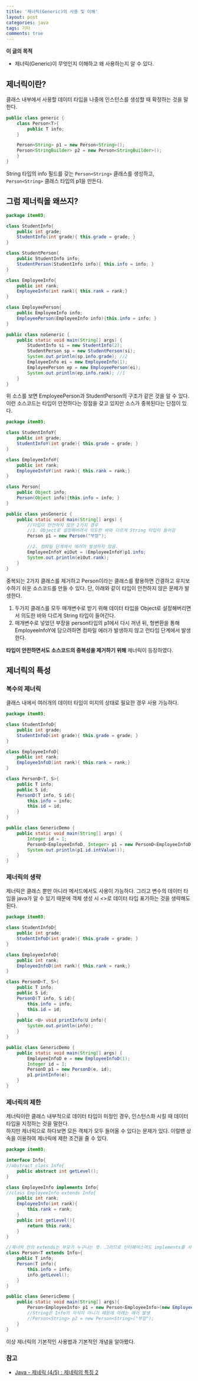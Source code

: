 ```yaml
---
title: '제너릭(Generic)의 사용 및 이해'
layout: post
categories: java
tags: 기타
comments: true
---
```


**이 글의 목적**
- 제너릭(Generic)이 무엇인지 이해하고 왜 사용하는지 알 수 있다.

## 제너릭이란?
클래스 내부에서 사용할 데이터 타입을 나중에 인스턴스를 생성할 때 확정하는 것을 말한다.

```java
public class generic {
    class Person<T>{
        public T info;
    }

    Person<String> p1 = new Person<String>();
    Person<StringBuilder> p2 = new Person<StringBuilder>();
    }
}
```

String 타입의 info 필드를 갖는 `Person<String>` 클래스를 생성하고, `Person<String>` 클래스 타입의 p1을 만든다.

## 그럼 제너릭을 왜쓰지?
```java
package item03;

class StudentInfo{
    public int grade;
    StudentInfo(int grade){ this.grade = grade; }
}

class StudentPerson{
    public StudentInfo info;
    StudentPerson(StudentInfo info){ this.info = info; }
}

class EmployeeInfo{
    public int rank;
    EmployeeInfo(int rank){ this.rank = rank;}
}

class EmployeePerson{
    public EmployeeInfo info;
    EmployeePerson(EmployeeInfo info){this.info = info; }
}

public class noGeneric {
    public static void main(String[] args) {
        StudentInfo si = new StudentInfo(2);
        StudentPerson sp = new StudentPerson(si);
        System.out.println(sp.info.grade); //2
        EmployeeInfo ei = new EmployeeInfo(1);
        EmployeePerson ep = new EmployeePerson(ei);
        System.out.println(ep.info.rank); //1
    }
}
```
위 소스를 보면 EmployeePerson과 StudentPerson의 구조가 같은 것을 알 수 있다. 이런 소스코드는 타입이 안전하다는 장점을 갖고 있지만 소스가 중복된다는 단점이 있다.

```java
package item03;

class StudentInfoY{
    public int grade;
    StudentInfoY(int grade){ this.grade = grade; }
}

class EmployeeInfoY{
    public int rank;
    EmployeeInfoY(int rank){ this.rank = rank;}
}

class Person{
    public Object info;
    Person(Object info){this.info = info; }
}

public class yesGeneric {
    public static void main(String[] args) {
        //타입이 안전하지 않은 2가지 경우
        //1. Object로 설정해버려서 의도한 바와 다르게 String 타입이 들어감
        Person p1 = new Person("부장");

        //2. 컴파일 단계에서 에러가 발생하지 않음.
        EmployeeInfoY eiOut = (EmployeeInfoY)p1.info;
        System.out.println(eiOut.rank);
    }
}
```

중복되는 2가지 클래스를 제거하고 Person이라는 클래스를 활용하면 간결하고 유지보수하기 쉬운 소스코드를 만들 수 있다. 단, 아래와 같이 타입이 안전하지 않은 문제가 발생한다.
1. 두가지 클래스를 모두 매개변수로 받기 위해 데이터 타입을 Object로 설정해버리면서 의도한 바와 다르게 String 타입이 들어간다.
2. 매개변수로 넣었던 부장을 person타입의 p1에서 다시 꺼낸 뒤, 형변환을 통해 EmployeeInfoY에 담으려하면 컴파일 에러가 발생하지 않고 런타임 단계에서 발생한다.  
 
**타입이 안전하면서도 소스코드의 중복성을 제거하기 위해** 제너릭이 등장하였다.

## 제너릭의 특성
### 복수의 제너릭
클래스 내에서 여러개의 데이터 타입이 미지의 상태로 필요한 경우 사용 가능하다.
```java
package item03;

class StudentInfoD{
    public int grade;
    StudentInfoD(int grade){ this.grade = grade; }
}

class EmployeeInfoD{
    public int rank;
    EmployeeInfoD(int rank){ this.rank = rank;}
}

class PersonD<T, S>{
    public T info;
    public S id;
    PersonD(T info, S id){
        this.info = info;
        this.id = id;
    }
}

public class GenericDemo {
    public static void main(String[] args) {
        Integer id = 1;
        PersonD<EmployeeInfoD, Integer> p1 = new PersonD<EmployeeInfoD, Integer>(new EmployeeInfoD(1), id);
        System.out.println(p1.id.intValue());
    }
}
```
 
### 제너릭의 생략
제너릭은 클래스 뿐만 아니라 메서드에서도 사용이 가능하다. 그리고 변수의 데이터 타입을 java가 알 수 있기 때문에 객체 생성 시 <>로 데이터 타입 표기하는 것을 생략해도 된다.
```java
package item03;

class StudentInfoD{
    public int grade;
    StudentInfoD(int grade){ this.grade = grade; }
}

class EmployeeInfoD{
    public int rank;
    EmployeeInfoD(int rank){ this.rank = rank;}
}

class PersonD<T, S>{
    public T info;
    public S id;
    PersonD(T info, S id){
        this.info = info;
        this.id = id;
    }
    public <U> void printInfo(U info){
        System.out.println(info);
    }
}

public class GenericDemo {
    public static void main(String[] args) {
        EmployeeInfoD e = new EmployeeInfoD(1);
        Integer id = 1;
        PersonD p1 = new PersonD(e, id);
        p1.printInfo(e);
    }
}
```

### 제너릭의 제한
제너릭이란 클래스 내부적으로 데이터 타입이 미정인 경우, 인스턴스화 시킬 때 데이터 타입을 지정하는 것을 말한다.  
하지만 제너릭으로 하다보면 모든 객체가 모두 들어올 수 있다는 문제가 있다. 이럴떈 상속을 이용하여 제너릭에 제한 조건을 줄 수 있다.
```java
package item03;

interface Info{
//abstract class Info{
    public abstract int getLevel();
}

class EmployeeInfo implements Info{
//class EmployeeInfo extends Info{
    public int rank;
    EmployeeInfo(int rank){
        this.rank = rank;
    }
    public int getLevel(){
        return this.rank;
    }
}

//제너릭 안의 extends는 부모가 누구냐는 뜻. 그러므로 인터페이스여도 implements를 사용하지 않아도 된다.
class Person<T extends Info>{
    public T info;
    Person(T info){
        this.info = info;
        info.getLevel();
    }
}

public class GenericDemo {
    public static void main(String[] args){
        Person<EmployeeInfo> p1 = new Person<EmployeeInfo>(new EmployeeInfo(1));
        //String은 Info의 자식이 아니기 때문에 아래는 에러 발생
        //Person<String> p2 = new Person<String>("부장");
    }
}
```

이상 제너릭의 기본적인 사용법과 기본적인 개념을 알아봤다.

### 참고
- [Java - 제네릭 (4/5) : 제네릭의 특징 2](https://www.youtube.com/watch?v=MhUb5itcJvk)